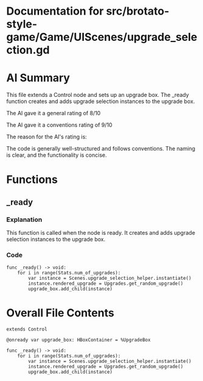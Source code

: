 # Documentation for src/brotato-style-game/Game/UIScenes/upgrade_selection.gd

# AI Summary
This file extends a Control node and sets up an upgrade box. The _ready function creates and adds upgrade selection instances to the upgrade box.

The AI gave it a general rating of 8/10

The AI gave it a conventions rating of 9/10

The reason for the AI's rating is:

The code is generally well-structured and follows conventions. The naming is clear, and the functionality is concise.
# Functions

## _ready
### Explanation
This function is called when the node is ready. It creates and adds upgrade selection instances to the upgrade box.
### Code
```gdscript
func _ready() -> void:
	for i in range(Stats.num_of_upgrades):
		var instance = Scenes.upgrade_selection_helper.instantiate()
		instance.rendered_upgrade = Upgrades.get_random_upgrade()
		upgrade_box.add_child(instance)
```
# Overall File Contents
```gdscript
extends Control

@onready var upgrade_box: HBoxContainer = %UpgradeBox

func _ready() -> void:
	for i in range(Stats.num_of_upgrades):
		var instance = Scenes.upgrade_selection_helper.instantiate()
		instance.rendered_upgrade = Upgrades.get_random_upgrade()
		upgrade_box.add_child(instance)

```

